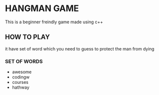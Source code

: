 # HANGMAN GAME
This is a beginner freindly game made using c++

## HOW TO PLAY
it have set of word which you need to guess to protect the man from dying

### SET OF WORDS 
<ul>
<li>awesome</li><li>codingw</li><li>courses</li><li>hathway</li>
</ul>


